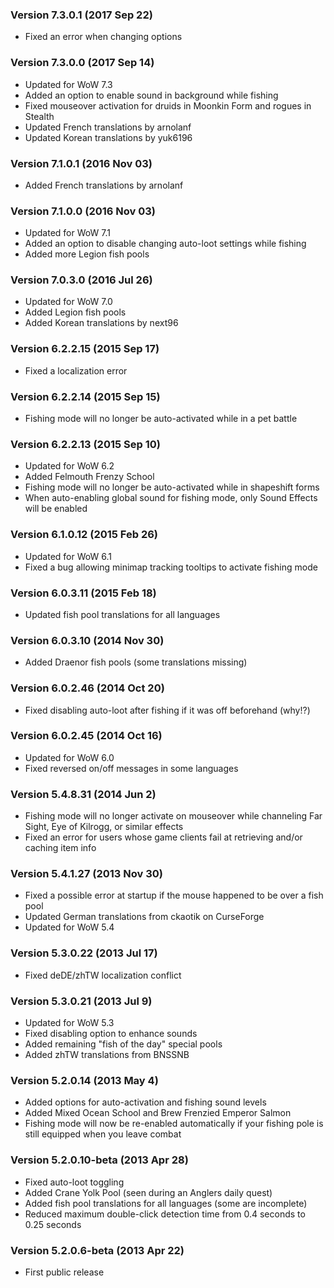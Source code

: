 ### Version 7.3.0.1 (2017 Sep 22)

* Fixed an error when changing options

### Version 7.3.0.0 (2017 Sep 14)

* Updated for WoW 7.3
* Added an option to enable sound in background while fishing
* Fixed mouseover activation for druids in Moonkin Form and rogues in Stealth
* Updated French translations by arnolanf
* Updated Korean translations by yuk6196

### Version 7.1.0.1 (2016 Nov 03)

* Added French translations by arnolanf

### Version 7.1.0.0 (2016 Nov 03)

* Updated for WoW 7.1
* Added an option to disable changing auto-loot settings while fishing
* Added more Legion fish pools

### Version 7.0.3.0 (2016 Jul 26)

* Updated for WoW 7.0
* Added Legion fish pools
* Added Korean translations by next96

### Version 6.2.2.15 (2015 Sep 17)

* Fixed a localization error

### Version 6.2.2.14 (2015 Sep 15)

* Fishing mode will no longer be auto-activated while in a pet battle

### Version 6.2.2.13 (2015 Sep 10)

* Updated for WoW 6.2
* Added Felmouth Frenzy School
* Fishing mode will no longer be auto-activated while in shapeshift forms
* When auto-enabling global sound for fishing mode, only Sound Effects will be enabled

### Version 6.1.0.12 (2015 Feb 26)

* Updated for WoW 6.1
* Fixed a bug allowing minimap tracking tooltips to activate fishing mode

### Version 6.0.3.11 (2015 Feb 18)

* Updated fish pool translations for all languages

### Version 6.0.3.10 (2014 Nov 30)

* Added Draenor fish pools (some translations missing)

### Version 6.0.2.46 (2014 Oct 20)

* Fixed disabling auto-loot after fishing if it was off beforehand (why!?)

### Version 6.0.2.45 (2014 Oct 16)

* Updated for WoW 6.0
* Fixed reversed on/off messages in some languages

### Version 5.4.8.31 (2014 Jun 2)

* Fishing mode will no longer activate on mouseover while channeling Far Sight, Eye of Kilrogg, or similar effects
* Fixed an error for users whose game clients fail at retrieving and/or caching item info

### Version 5.4.1.27 (2013 Nov 30)

* Fixed a possible error at startup if the mouse happened to be over a fish pool
* Updated German translations from ckaotik on CurseForge
* Updated for WoW 5.4

### Version 5.3.0.22 (2013 Jul 17)

* Fixed deDE/zhTW localization conflict

### Version 5.3.0.21 (2013 Jul 9)

* Updated for WoW 5.3
* Fixed disabling option to enhance sounds
* Added remaining "fish of the day" special pools
* Added zhTW translations from BNSSNB

### Version 5.2.0.14 (2013 May 4)

* Added options for auto-activation and fishing sound levels
* Added Mixed Ocean School and Brew Frenzied Emperor Salmon
* Fishing mode will now be re-enabled automatically if your fishing pole is still equipped when you leave combat

### Version 5.2.0.10-beta (2013 Apr 28)

* Fixed auto-loot toggling
* Added Crane Yolk Pool (seen during an Anglers daily quest)
* Added fish pool translations for all languages (some are incomplete)
* Reduced maximum double-click detection time from 0.4 seconds to 0.25 seconds

### Version 5.2.0.6-beta (2013 Apr 22)

* First public release
